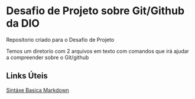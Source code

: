 # Desafio de Projeto sobre Git/Github da DIO
Repositorio criado para o Desafio de Projeto

Temos um diretorio com 2 arquivos em texto com comandos que irá ajudar a 
compreender sobre o Git/github
 

## Links Úteis
[Sintáxe Basica Markdown](https://www.markdownguide.org/basic-syntax/)
